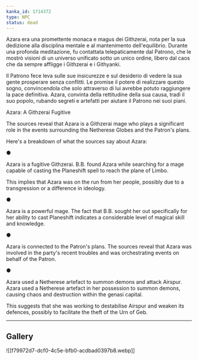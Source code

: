 ```yaml
---
kanka_id: 1714372
type: NPC
status: dead
---
```


Azara era una promettente monaca e magus dei Githzerai, nota per la
sua dedizione alla disciplina mentale e al mantenimento dell'equilibrio.
Durante una profonda meditazione, fu contattata telepaticamente dal
Patrono, che le mostrò visioni di un universo unificato sotto un unico
ordine, libero dal caos che da sempre affligge i Githzerai e i
Githyanki.

Il Patrono fece leva sulle sue insicurezze e sul
desiderio di vedere la sua gente prosperare senza conflitti. Le promise
il potere di realizzare questo sogno, convincendola che solo attraverso
di lui avrebbe potuto raggiungere la pace definitiva. Azara, convinta
della rettitudine della sua causa, tradì il suo popolo, rubando segreti e
artefatti per aiutare il Patrono nei suoi piani.

Azara: A Githzerai Fugitive

The sources reveal that Azara is a Githzerai mage who plays a significant role in the events surrounding the Netherese Globes and the Patron's plans.

Here's a breakdown of what the sources say about Azara:

●

Azara is a fugitive Githzerai. B.B. found Azara while searching for a mage capable of casting the Planeshift spell to reach the plane of Limbo.

This implies that Azara was on the run from her people, possibly due to a transgression or a difference in ideology.

●

Azara is a powerful mage. The fact that B.B. sought her out specifically for her ability to cast Planeshift indicates a considerable level of magical skill and knowledge.

●

Azara is connected to the Patron's plans. The sources reveal that Azara was involved in the party's recent troubles and was orchestrating events on behalf of the Patron.

●

Azara used a Netherese artefact to summon demons and attack Airspur. Azara used a Netherese artefact in her possession to summon demons, causing chaos and destruction within the genasi capital.

 This suggests that she was working to destabilise Airspur and weaken its defences, possibly to facilitate the theft of the Urn of Geb.

***
## Gallery
![[f79972d7-dcf0-4c5e-bfb0-acdbad0397b8.webp]]